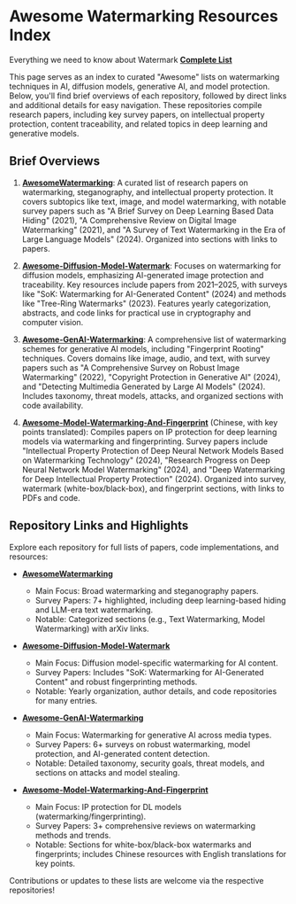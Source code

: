 # Awesome Watermarking Resources Index
Everything we need to know about Watermark **[Complete List](https://github.com/mobeyond/Awesome-Watermark/blob/main/Complete-Awesome-Links.md)**

This page serves as an index to curated "Awesome" lists on watermarking techniques in AI, diffusion models, generative AI, and model protection. Below, you'll find brief overviews of each repository, followed by direct links and additional details for easy navigation. These repositories compile research papers, including key survey papers, on intellectual property protection, content traceability, and related topics in deep learning and generative models.

## Brief Overviews

1. **[AwesomeWatermarking](https://github.com/solitude-alive/AwesomeWatermarking)**: A curated list of research papers on watermarking, steganography, and intellectual property protection. It covers subtopics like text, image, and model watermarking, with notable survey papers such as "A Brief Survey on Deep Learning Based Data Hiding" (2021), "A Comprehensive Review on Digital Image Watermarking" (2021), and "A Survey of Text Watermarking in the Era of Large Language Models" (2024). Organized into sections with links to papers.

2. **[Awesome-Diffusion-Model-Watermark](https://github.com/liwd190019/Awesome-Diffusion-Model-Watermark)**: Focuses on watermarking for diffusion models, emphasizing AI-generated image protection and traceability. Key resources include papers from 2021–2025, with surveys like "SoK: Watermarking for AI-Generated Content" (2024) and methods like "Tree-Ring Watermarks" (2023). Features yearly categorization, abstracts, and code links for practical use in cryptography and computer vision.

3. **[Awesome-GenAI-Watermarking](https://github.com/and-mill/Awesome-GenAI-Watermarking/)**: A comprehensive list of watermarking schemes for generative AI models, including "Fingerprint Rooting" techniques. Covers domains like image, audio, and text, with survey papers such as "A Comprehensive Survey on Robust Image Watermarking" (2022), "Copyright Protection in Generative AI" (2024), and "Detecting Multimedia Generated by Large AI Models" (2024). Includes taxonomy, threat models, attacks, and organized sections with code availability.

4. **[Awesome-Model-Watermarking-And-Fingerprint](https://github.com/yangjiazhne/Awesome-Model-Watermarking-And-Fingerprint)** (Chinese, with key points translated): Compiles papers on IP protection for deep learning models via watermarking and fingerprinting. Survey papers include "Intellectual Property Protection of Deep Neural Network Models Based on Watermarking Technology" (2024), "Research Progress on Deep Neural Network Model Watermarking" (2024), and "Deep Watermarking for Deep Intellectual Property Protection" (2024). Organized into survey, watermark (white-box/black-box), and fingerprint sections, with links to PDFs and code.

## Repository Links and Highlights

Explore each repository for full lists of papers, code implementations, and resources:

- **[AwesomeWatermarking](https://github.com/solitude-alive/AwesomeWatermarking)**  
  - Main Focus: Broad watermarking and steganography papers.  
  - Survey Papers: 7+ highlighted, including deep learning-based hiding and LLM-era text watermarking.  
  - Notable: Categorized sections (e.g., Text Watermarking, Model Watermarking) with arXiv links.

- **[Awesome-Diffusion-Model-Watermark](https://github.com/liwd190019/Awesome-Diffusion-Model-Watermark)**  
  - Main Focus: Diffusion model-specific watermarking for AI content.  
  - Survey Papers: Includes "SoK: Watermarking for AI-Generated Content" and robust fingerprinting methods.  
  - Notable: Yearly organization, author details, and code repositories for many entries.

- **[Awesome-GenAI-Watermarking](https://github.com/and-mill/Awesome-GenAI-Watermarking/)**  
  - Main Focus: Watermarking for generative AI across media types.  
  - Survey Papers: 6+ surveys on robust watermarking, model protection, and AI-generated content detection.  
  - Notable: Detailed taxonomy, security goals, threat models, and sections on attacks and model stealing.

- **[Awesome-Model-Watermarking-And-Fingerprint](https://github.com/yangjiazhne/Awesome-Model-Watermarking-And-Fingerprint)**  
  - Main Focus: IP protection for DL models (watermarking/fingerprinting).  
  - Survey Papers: 3+ comprehensive reviews on watermarking methods and trends.  
  - Notable: Sections for white-box/black-box watermarks and fingerprints; includes Chinese resources with English translations for key points.

Contributions or updates to these lists are welcome via the respective repositories!
